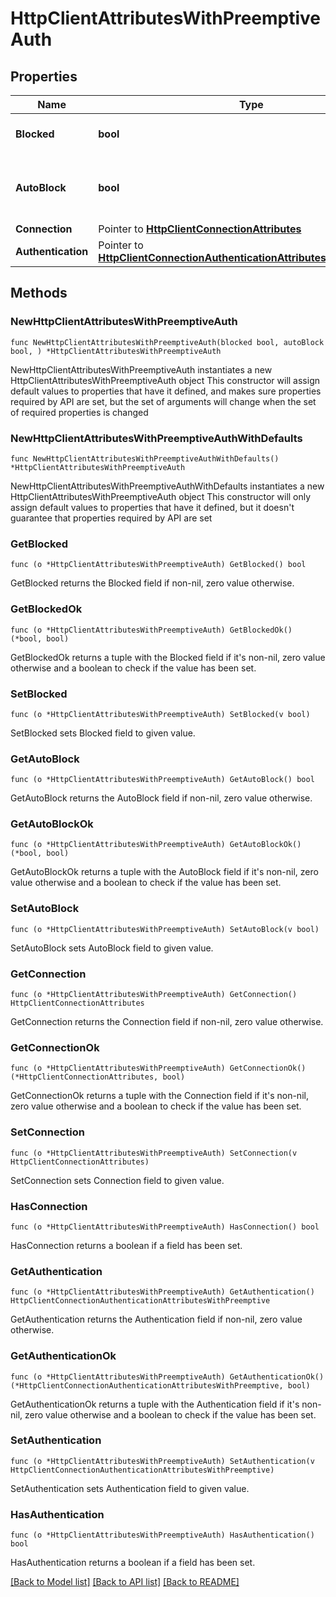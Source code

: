 # HttpClientAttributesWithPreemptiveAuth

## Properties

Name | Type | Description | Notes
------------ | ------------- | ------------- | -------------
**Blocked** | **bool** | Whether to block outbound connections on the repository | 
**AutoBlock** | **bool** | Whether to auto-block outbound connections if remote peer is detected as unreachable/unresponsive | 
**Connection** | Pointer to [**HttpClientConnectionAttributes**](HttpClientConnectionAttributes.md) |  | [optional] 
**Authentication** | Pointer to [**HttpClientConnectionAuthenticationAttributesWithPreemptive**](HttpClientConnectionAuthenticationAttributesWithPreemptive.md) |  | [optional] 

## Methods

### NewHttpClientAttributesWithPreemptiveAuth

`func NewHttpClientAttributesWithPreemptiveAuth(blocked bool, autoBlock bool, ) *HttpClientAttributesWithPreemptiveAuth`

NewHttpClientAttributesWithPreemptiveAuth instantiates a new HttpClientAttributesWithPreemptiveAuth object
This constructor will assign default values to properties that have it defined,
and makes sure properties required by API are set, but the set of arguments
will change when the set of required properties is changed

### NewHttpClientAttributesWithPreemptiveAuthWithDefaults

`func NewHttpClientAttributesWithPreemptiveAuthWithDefaults() *HttpClientAttributesWithPreemptiveAuth`

NewHttpClientAttributesWithPreemptiveAuthWithDefaults instantiates a new HttpClientAttributesWithPreemptiveAuth object
This constructor will only assign default values to properties that have it defined,
but it doesn't guarantee that properties required by API are set

### GetBlocked

`func (o *HttpClientAttributesWithPreemptiveAuth) GetBlocked() bool`

GetBlocked returns the Blocked field if non-nil, zero value otherwise.

### GetBlockedOk

`func (o *HttpClientAttributesWithPreemptiveAuth) GetBlockedOk() (*bool, bool)`

GetBlockedOk returns a tuple with the Blocked field if it's non-nil, zero value otherwise
and a boolean to check if the value has been set.

### SetBlocked

`func (o *HttpClientAttributesWithPreemptiveAuth) SetBlocked(v bool)`

SetBlocked sets Blocked field to given value.


### GetAutoBlock

`func (o *HttpClientAttributesWithPreemptiveAuth) GetAutoBlock() bool`

GetAutoBlock returns the AutoBlock field if non-nil, zero value otherwise.

### GetAutoBlockOk

`func (o *HttpClientAttributesWithPreemptiveAuth) GetAutoBlockOk() (*bool, bool)`

GetAutoBlockOk returns a tuple with the AutoBlock field if it's non-nil, zero value otherwise
and a boolean to check if the value has been set.

### SetAutoBlock

`func (o *HttpClientAttributesWithPreemptiveAuth) SetAutoBlock(v bool)`

SetAutoBlock sets AutoBlock field to given value.


### GetConnection

`func (o *HttpClientAttributesWithPreemptiveAuth) GetConnection() HttpClientConnectionAttributes`

GetConnection returns the Connection field if non-nil, zero value otherwise.

### GetConnectionOk

`func (o *HttpClientAttributesWithPreemptiveAuth) GetConnectionOk() (*HttpClientConnectionAttributes, bool)`

GetConnectionOk returns a tuple with the Connection field if it's non-nil, zero value otherwise
and a boolean to check if the value has been set.

### SetConnection

`func (o *HttpClientAttributesWithPreemptiveAuth) SetConnection(v HttpClientConnectionAttributes)`

SetConnection sets Connection field to given value.

### HasConnection

`func (o *HttpClientAttributesWithPreemptiveAuth) HasConnection() bool`

HasConnection returns a boolean if a field has been set.

### GetAuthentication

`func (o *HttpClientAttributesWithPreemptiveAuth) GetAuthentication() HttpClientConnectionAuthenticationAttributesWithPreemptive`

GetAuthentication returns the Authentication field if non-nil, zero value otherwise.

### GetAuthenticationOk

`func (o *HttpClientAttributesWithPreemptiveAuth) GetAuthenticationOk() (*HttpClientConnectionAuthenticationAttributesWithPreemptive, bool)`

GetAuthenticationOk returns a tuple with the Authentication field if it's non-nil, zero value otherwise
and a boolean to check if the value has been set.

### SetAuthentication

`func (o *HttpClientAttributesWithPreemptiveAuth) SetAuthentication(v HttpClientConnectionAuthenticationAttributesWithPreemptive)`

SetAuthentication sets Authentication field to given value.

### HasAuthentication

`func (o *HttpClientAttributesWithPreemptiveAuth) HasAuthentication() bool`

HasAuthentication returns a boolean if a field has been set.


[[Back to Model list]](../README.md#documentation-for-models) [[Back to API list]](../README.md#documentation-for-api-endpoints) [[Back to README]](../README.md)


